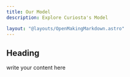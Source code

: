 ```yaml
---
title: Our Model
description: Explore Curiosta's Model

layout: "@layouts/OpenMakingMarkdown.astro"
---
```


## Heading

write your content here

